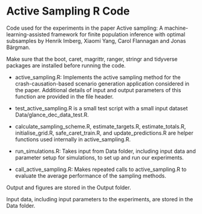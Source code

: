 # Active Sampling R Code

Code used for the experiments in the paper Active sampling: A machine-learning-assisted framework for finite population inference with optimal subsamples by Henrik Imberg, Xiaomi Yang, Carol Flannagan and Jonas Bärgman.

Make sure that the boot, caret, magrittr, ranger, stringr and tidyverse packages are installed before running the code. 

* active_sampling.R: Implements the active sampling method for the crash-causation-based scenario generation application considered in the paper. Additional details of input and output parameters of this function are provided in the file header.

* test_active_sampling.R is a small test script with a small input dataset Data/glance_dec_data_test.R.

* calculate_sampling_scheme.R, estimate_targets.R, estimate_totals.R, initialise_grid.R, safe_caret_train.R, and update_predictions.R are helper functions used internally in active_sampling.R.

* run_simulations.R: Takes input from Data folder, including input data and parameter setup for simulations, to set up and run our experiments.

* call_active_sampling.R: Makes repeated calls to active_sampling.R to evaluate the average performance of the sampling methods. 

Output and figures are stored in the Output folder.

Input data, including input parameters to the experiments, are stored in the Data folder.
